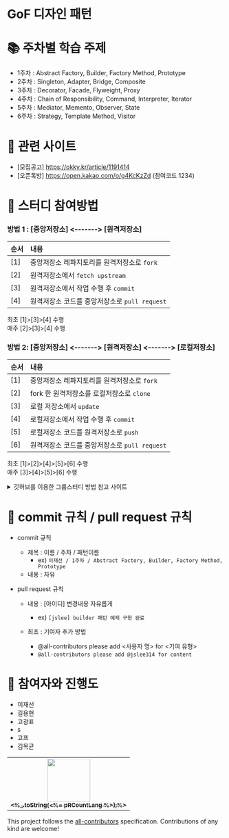 # GoF 디자인 패턴


# :books: 주차별 학습 주제

- 1주차 : Abstract Factory, Builder, Factory Method, Prototype
- 2주차 : Singleton, Adapter, Bridge, Composite
- 3주차 : Decorator, Facade, Flyweight, Proxy
- 4주차 : Chain of Responsibility, Command, Interpreter, Iterator
- 5주차 : Mediator, Memento, Observer, State
- 6주차 : Strategy, Template Method, Visitor


# :pushpin: 관련 사이트
- [모집공고] https://okky.kr/article/1191414
- [오픈톡방] https://open.kakao.com/o/g4KcKzZd (참여코드 1234)


# :dart: 스터디 참여방법
### 방법 1 : [중앙저장소] <-------> [원격저장소]  
|순서|내용|
|---|:-----------------------------------|
|[1]| 중앙저장소 레파지토리를 원격저장소로 `fork`|  
|[2]| 원격저장소에서 `fetch upstream`|  
|[3]| 원격저장소에서 작업 수행 후 `commit`|  
|[4]| 원격저장소 코드를 중앙저장소로 `pull request`|  

최초 [1]>[3]>[4] 수행  
매주 [2]>[3]>[4] 수행  


### 방법 2: [중앙저장소] <-------> [원격저장소] <-------> [로컬저장소]  
|순서|내용|
|---|:-----------------------------------|
|[1]| 중앙저장소 레파지토리를 원격저장소로 `fork`|  
|[2]| fork 한 원격저장소를 로컬저장소로 `clone`|  
|[3]| 로컬 저장소에서 `update`|  
|[4]| 로컬저장소에서 작업 수행 후 `commit`|  
|[5]| 로컬저장소 코드를 원격저장소로 `push`|  
|[6]| 원격저장소 코드를 중앙저장소로 `pull request`|  

최초 [1]>[2]>[4]>[5]>[6] 수행  
매주 [3]>[4]>[5]>[6] 수행  

<details>
<summary>깃허브를 이용한 그룹스터디 방법 참고 사이트</summary>
<div markdown="1">
  
- 깃허브 Forking Workflow 원리 (https://gmlwjd9405.github.io/2017/10/28/how-to-collaborate-on-GitHub-2.html)   
- 깃허브 Forking Workflow로 스터디 하는 방법 실습 (https://waytocse.tistory.com/59)   
- 깃버브 Forking Workflow 스터디 사례 (https://github.com/ellynhan/challenge100-codingtest-study)   
- 깃허브 마크다운(readme) 작성법 (https://gist.github.com/ihoneymon/652be052a0727ad59601)   
  
</div>
</details>
  
  
# :couple: commit 규칙 / pull request 규칙
- commit 규칙
  - 제목 : 이름 / 주차 / 패턴이름 
    - ex) `이재선 / 1주차 / Abstract Factory, Builder, Factory Method, Prototype`
  - 내용 : 자유 
   

- pull request 규칙
  - 내용 : [아이디] 변경내용 자유롭게
    - ex) `[jslee] builder 패턴 예제 구현 완료`
 
  - 최초 : 기여자 추가 방법 
    - @all-contributors please add <사용자 명> for <기여 유형>
    - `@all-contributors please add @jslee314 for content`
   
 
# :couple: 참여자와 진행도 
- 이재선
- 길용현
- 고광표
- s
- 고프
- 김목균


<!-- ALL-CONTRIBUTORS-LIST:START - Do not remove or modify this section -->
<!-- prettier-ignore-start -->
<!-- markdownlint-disable -->
<table>
  <tr>
    <td align="center"><a href="https://jade314.tistory.com/"><img src="https://avatars.githubusercontent.com/u/40026846?v=4" width="100px;" alt=""/><br /><sub><b><%_.toString(<%= pRCountLang %>);%></b></sub></a></td>
  </tr>
</table>

<!-- markdownlint-restore -->
<!-- prettier-ignore-end -->

<!-- ALL-CONTRIBUTORS-LIST:END -->

This project follows the [all-contributors](https://allcontributors.org) specification.
Contributions of any kind are welcome!











